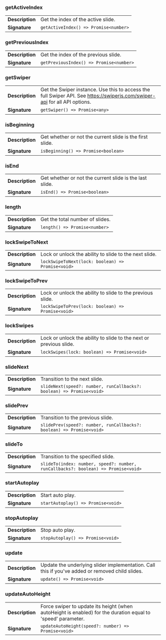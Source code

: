

### getActiveIndex

| | |
| --- | --- |
| **Description** | Get the index of the active slide. |
| **Signature** | `getActiveIndex() => Promise<number>` |


### getPreviousIndex

| | |
| --- | --- |
| **Description** | Get the index of the previous slide. |
| **Signature** | `getPreviousIndex() => Promise<number>` |


### getSwiper

| | |
| --- | --- |
| **Description** | Get the Swiper instance. Use this to access the full Swiper API. See https://swiperjs.com/swiper-api for all API options. |
| **Signature** | `getSwiper() => Promise<any>` |


### isBeginning

| | |
| --- | --- |
| **Description** | Get whether or not the current slide is the first slide. |
| **Signature** | `isBeginning() => Promise<boolean>` |


### isEnd

| | |
| --- | --- |
| **Description** | Get whether or not the current slide is the last slide. |
| **Signature** | `isEnd() => Promise<boolean>` |


### length

| | |
| --- | --- |
| **Description** | Get the total number of slides. |
| **Signature** | `length() => Promise<number>` |


### lockSwipeToNext

| | |
| --- | --- |
| **Description** | Lock or unlock the ability to slide to the next slide. |
| **Signature** | `lockSwipeToNext(lock: boolean) => Promise<void>` |


### lockSwipeToPrev

| | |
| --- | --- |
| **Description** | Lock or unlock the ability to slide to the previous slide. |
| **Signature** | `lockSwipeToPrev(lock: boolean) => Promise<void>` |


### lockSwipes

| | |
| --- | --- |
| **Description** | Lock or unlock the ability to slide to the next or previous slide. |
| **Signature** | `lockSwipes(lock: boolean) => Promise<void>` |


### slideNext

| | |
| --- | --- |
| **Description** | Transition to the next slide. |
| **Signature** | `slideNext(speed?: number, runCallbacks?: boolean) => Promise<void>` |


### slidePrev

| | |
| --- | --- |
| **Description** | Transition to the previous slide. |
| **Signature** | `slidePrev(speed?: number, runCallbacks?: boolean) => Promise<void>` |


### slideTo

| | |
| --- | --- |
| **Description** | Transition to the specified slide. |
| **Signature** | `slideTo(index: number, speed?: number, runCallbacks?: boolean) => Promise<void>` |


### startAutoplay

| | |
| --- | --- |
| **Description** | Start auto play. |
| **Signature** | `startAutoplay() => Promise<void>` |


### stopAutoplay

| | |
| --- | --- |
| **Description** | Stop auto play. |
| **Signature** | `stopAutoplay() => Promise<void>` |


### update

| | |
| --- | --- |
| **Description** | Update the underlying slider implementation. Call this if you've added or removed child slides. |
| **Signature** | `update() => Promise<void>` |


### updateAutoHeight

| | |
| --- | --- |
| **Description** | Force swiper to update its height (when autoHeight is enabled) for the duration equal to 'speed' parameter. |
| **Signature** | `updateAutoHeight(speed?: number) => Promise<void>` |


